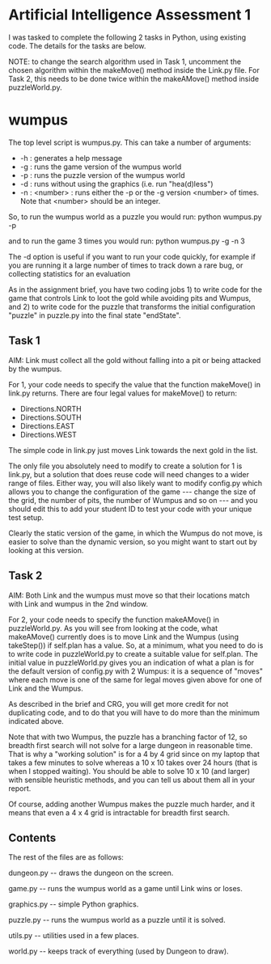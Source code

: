 # Artificial Intelligence Assessment 1
I was tasked to complete the following 2 tasks in Python, using existing code. The details for the tasks are below.

NOTE: to change the search algorithm used in Task 1, uncomment the chosen algorithm within the makeMove() method inside the Link.py file. For Task 2, this needs to be done twice within the makeAMove() method inside puzzleWorld.py.

# wumpus
The top level script is wumpus.py. This can take a number of arguments:

- -h : generates a help message
- -g : runs the game version of the wumpus world
- -p : runs the puzzle version of the wumpus world
- -d : runs without using the graphics (i.e. run "hea(d)less")
- -n : \<number\> : runs either the -p or the -g version \<number\> of times. Note that \<number\> should be an integer.

So, to run the wumpus world as a puzzle you would run:
python wumpus.py -p

and to run the game 3 times you would run:
python wumpus.py -g -n 3

The -d option is useful if you want to run your code quickly, for
example if you are running it a large number of times to track down a
rare bug, or collecting statistics for an evaluation

As in the assignment brief, you have two coding jobs 1) to write code
for the game that controls Link to loot the gold while avoiding pits
and Wumpus, and 2) to write code for the puzzle that transforms the
initial configuration "puzzle" in puzzle.py into the final state
"endState".

## Task 1

AIM: Link must collect all the gold without falling into a pit or being attacked by the wumpus.

For 1, your code needs to specify the value that the function
makeMove() in link.py returns. There are four legal values for
makeMove() to return:

- Directions.NORTH
- Directions.SOUTH
- Directions.EAST
- Directions.WEST

The simple code in link.py just moves Link towards the next gold in
the list.

The only file you absolutely need to modify to create a solution for 1 
is link.py, but a solution that does reuse code will need changes
to a wider range of files. Either way, you will also likely want to
modify config.py which allows you to change the configuration of the
game --- change the size of the grid, the number of pits, the number
of Wumpus and so on --- and you should edit this to add your student
ID to test your code with your unique test setup.

Clearly the static version of the game, in which the Wumpus do not
move, is easier to solve than the dynamic version, so you might want
to start out by looking at this version.

## Task 2

AIM: Both Link and the wumpus must move so that their locations match with Link and wumpus in the 2nd window.

For 2, your code needs to specify the function makeAMove() in
puzzleWorld.py. As you will see from looking at the code, what
makeAMove() currently does is to move Link and the Wumpus (using
takeStep()) if self.plan has a value. So, at a minimum, what you need
to do is to write code in puzzleWorld.py to create a suitable value
for self.plan. The initial value in puzzleWorld.py gives you an
indication of what a plan is for the default version of config.py with
2 Wumpus: it is a sequence of "moves" where each move is one of the
same for legal moves given above for one of Link and the Wumpus.

As described in the brief and CRG, you will get more credit for not
duplicating code, and to do that you will have to do more than the
minimum indicated above.

Note that with two Wumpus, the puzzle has a branching factor of 12, so
breadth first search will not solve for a large dungeon in reasonable
time. That is why a "working solution" is for a 4 by 4 grid since on
my laptop that takes a few minutes to solve whereas a 10 x 10 takes
over 24 hours (that is when I stopped waiting). You should be able to
solve 10 x 10 (and larger) with sensible heuristic methods, and you
can tell us about them all in your report.

Of course, adding another Wumpus makes the puzzle much harder, and it
means that even a 4 x 4 grid is intractable for breadth first search.

## Contents
The rest of the files are as follows:

dungeon.py  -- draws the dungeon on the screen.

game.py     -- runs the wumpus world as a game until Link wins or loses.

graphics.py -- simple Python graphics.

puzzle.py   -- runs the wumpus world as a puzzle until it is solved.

utils.py    -- utilities used in a few places.

world.py    -- keeps track of everything (used by Dungeon to draw).



